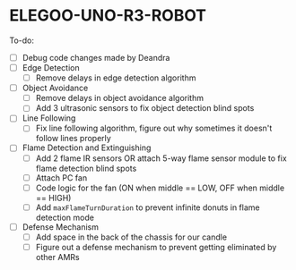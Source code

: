 # ELEGOO-UNO-R3-ROBOT

To-do:
* [ ] Debug code changes made by Deandra
* [ ] Edge Detection
  * [ ] Remove delays in edge detection algorithm
* [ ] Object Avoidance
  * [ ] Remove delays in object avoidance algorithm
  * [ ] Add 3 ultrasonic sensors to fix object detection blind spots
* [ ] Line Following
  * [ ] Fix line following algorithm, figure out why sometimes it doesn't follow lines properly
* [ ] Flame Detection and Extinguishing
  * [ ] Add 2 flame IR sensors OR attach 5-way flame sensor module to fix flame detection blind spots
  * [ ] Attach PC fan 
  * [ ] Code logic for the fan (ON when middle == LOW, OFF when middle == HIGH) 
  * [ ] Add ```maxFlameTurnDuration``` to prevent infinite donuts in flame detection mode
* [ ] Defense Mechanism
  * [ ] Add space in the back of the chassis for our candle
  * [ ] Figure out a defense mechanism to prevent getting eliminated by other AMRs
